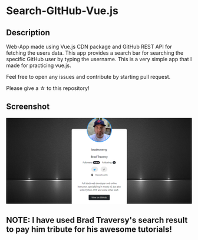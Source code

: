 # Search-GItHub-Vue.js

## Description
Web-App made using Vue.js CDN package and GitHub REST API for fetching the users data. This app provides a search bar for searching the specific GitHub user by typing the username. This is a very simple app that I made for practicing vue.js. 

Feel free to open any issues and contribute by starting pull request.

Please give a &star; to this repository!

## Screenshot
<img src="screenshot.png" alt="screenshot">

## NOTE: I have used Brad Traversy's search result to pay him tribute for his awesome tutorials!
